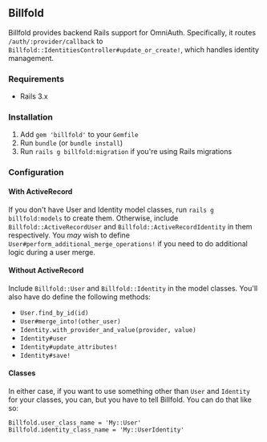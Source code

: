 ## Billfold

Billfold provides backend Rails support for OmniAuth. Specifically, it
routes `/auth/:provider/callback` to
`Billfold::IdentitiesController#update_or_create!`, which handles
identity management.

### Requirements

 * Rails 3.x

### Installation

1. Add `gem 'billfold'` to your `Gemfile`
1. Run `bundle` (or `bundle install`)
1. Run `rails g billfold:migration` if you're using Rails migrations

### Configuration

#### With ActiveRecord

If you don't have User and Identity model classes, run
`rails g billfold:models` to create them. Otherwise, include
`Billfold::ActiveRecordUser` and `Billfold::ActiveRecordIdentity` in
them respectively. You *may* wish to define
`User#perform_additional_merge_operations!` if you need to do additional
logic during a user merge.

#### Without ActiveRecord

Include `Billfold::User` and `Billfold::Identity` in the model classes.
You'll also have do define the following methods:

 * `User.find_by_id(id)`
 * `User#merge_into!(other_user)`
 * `Identity.with_provider_and_value(provider, value)`
 * `Identity#user`
 * `Identity#update_attributes!`
 * `Identity#save!`

#### Classes

In either case, if you want to use something other than `User` and `Identity`
for your classes, you can, but you have to tell Billfold. You can do that like
so:

    Billfold.user_class_name = 'My::User'
    Billfold.identity_class_name = 'My::UserIdentity'